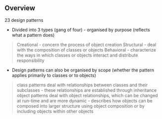## Overview
23 design patterns 
* Divided into 3 types (gang of four) - organised by purpose (reflects what a pattern does)
> Creational - concern the process of object creation
> Structural - deal with the composition of classes or objects
> Behavioral - characterize the ways in which classes or objects interact and distribute responsibility

* Design patterns can also be organised by scope (whether the pattern applies primarily to classes or to objects)
> class patterns deal with relationships between classes and their subclasses - these relationships are established through inheritance
> object patterns deal with object relationships, which can be changed at run-time and are more dynamic - describes how objects can be composed into larger structure using object composition or by including objects within other objects

